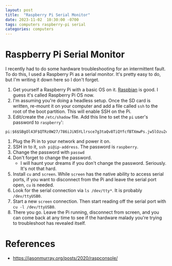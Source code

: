 ```yaml
---
layout: post
title:  "Raspberry Pi Serial Monitor"
date: 2023-11-02  10:30:00 -0700
tags: computers raspberry-pi serial
categories: computers
---
```


# Raspberry Pi Serial Monitor
I recently had to do some hardware troubleshooting for an intermittent fault. To do this, I used a Raspberry Pi as a serial monitor. It's pretty easy to do, but I'm writing it down here so I don't forget.

1. Get yourself a Raspberry Pi with a basic OS on it. [Raspbian](https://www.raspberrypi.com/software/) is good. I guess it's called Raspberry Pi OS now. 
1. I'm assuming you're doing a headless setup. Once the SD card is written, re-mount it on your computer and add a file called `ssh` to the root of the boot partition. This will enable SSH on the Pi.
1. Edit/create the `/etc/shadow` file. Add this line to set the `pi` user's password to `raspberry`':
```
pi:$6$SBgOl43F$QTRz0W27/786iJiN5YLlrsce7g3taQv8TiQYfcfBTXmwPs.jw5lOzu2ciZwHSFTaw16R.UaAr6ZR.ZRO6lWDR1
```
1. Plug the Pi in to your network and power it on.
1. SSH in to it, `ssh pi@ip-address`. The password is `raspberry`.
1. Change the password with `passwd`
1. Don't forget to change the password.
    * I will haunt your dreams if you don't change the password. Seriously. It's not that hard.
1. Install `cu` and `screen`. While `screen` has the native ability to access serial ports, if you want to disconnect from the Pi and leave the serial port open, `cu` is needed.
1. Look for the serial connection via `ls /dev/tty*`. It is probably `/dev/ttyUSB0`.
1. Start a new `screen` connection. Then start reading off the serial port with `cu -l /dev/ttyUSB0`.
1. There you go. Leave the Pi running, disconnect from screen, and you can come back at any time to see if the hardware malady you're trying to troubleshoot has revealed itself.

# References
* https://jasonmurray.org/posts/2020/raspconsole/